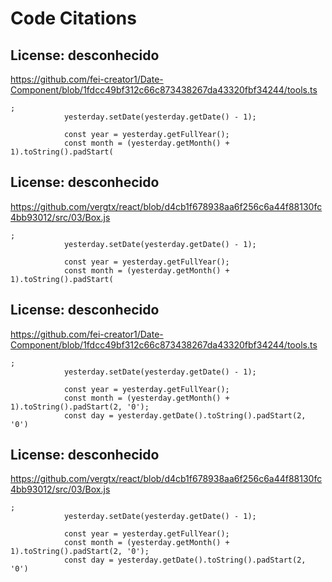# Code Citations

## License: desconhecido
https://github.com/fei-creator1/Date-Component/blob/1fdcc49bf312c66c873438267da43320fbf34244/tools.ts

```
;
            yesterday.setDate(yesterday.getDate() - 1);
            
            const year = yesterday.getFullYear();
            const month = (yesterday.getMonth() + 1).toString().padStart(
```


## License: desconhecido
https://github.com/vergtx/react/blob/d4cb1f678938aa6f256c6a44f88130fc4bb93012/src/03/Box.js

```
;
            yesterday.setDate(yesterday.getDate() - 1);
            
            const year = yesterday.getFullYear();
            const month = (yesterday.getMonth() + 1).toString().padStart(
```


## License: desconhecido
https://github.com/fei-creator1/Date-Component/blob/1fdcc49bf312c66c873438267da43320fbf34244/tools.ts

```
;
            yesterday.setDate(yesterday.getDate() - 1);
            
            const year = yesterday.getFullYear();
            const month = (yesterday.getMonth() + 1).toString().padStart(2, '0');
            const day = yesterday.getDate().toString().padStart(2, '0')
```


## License: desconhecido
https://github.com/vergtx/react/blob/d4cb1f678938aa6f256c6a44f88130fc4bb93012/src/03/Box.js

```
;
            yesterday.setDate(yesterday.getDate() - 1);
            
            const year = yesterday.getFullYear();
            const month = (yesterday.getMonth() + 1).toString().padStart(2, '0');
            const day = yesterday.getDate().toString().padStart(2, '0')
```

